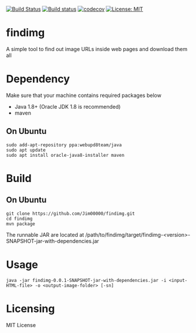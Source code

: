 [![Build Status](https://travis-ci.org/Jim00000/findimg.svg?branch=master)](https://travis-ci.org/Jim00000/findimg)
[![Build status](https://ci.appveyor.com/api/projects/status/qugsnaf2l66kk3mf/branch/master?svg=true)](https://ci.appveyor.com/project/Jim00000/findimg/branch/master)
[![codecov](https://codecov.io/gh/Jim00000/findimg/branch/master/graph/badge.svg)](https://codecov.io/gh/Jim00000/findimg)
[![License: MIT](https://img.shields.io/badge/License-MIT-yellow.svg)](https://opensource.org/licenses/MIT)

# findimg
A simple tool to find out image URLs inside web pages and download them all

# Dependency

Make sure that your machine contains required packages below

- Java 1.8+ (Oracle JDK 1.8 is recommended)
- maven

## On Ubuntu

```bash=
sudo add-apt-repository ppa:webupd8team/java
sudo apt update
sudo apt install oracle-java8-installer maven
```

# Build

## On Ubuntu

```bash=
git clone https://github.com/Jim00000/findimg.git
cd findimg
mvn package
```

The runnable JAR are located at /path/to/findimg/target/findimg-\<version\>-SNAPSHOT-jar-with-dependencies.jar

# Usage

```bash=
java -jar findimg-0.0.1-SNAPSHOT-jar-with-dependencies.jar -i <input-HTML-file> -o <output-image-folder> [-sn]
```

# Licensing

MIT License